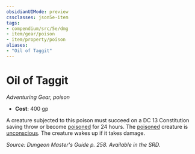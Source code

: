 ```yaml
---
obsidianUIMode: preview
cssclasses: json5e-item
tags:
- compendium/src/5e/dmg
- item/gear/poison
- item/property/poison
aliases: 
- "Oil of Taggit"
---
```

# Oil of Taggit
*Adventuring Gear, poison*  

- **Cost**: 400 gp

A creature subjected to this poison must succeed on a DC 13 Constitution saving throw or become [poisoned](_conditions.md#poisoned) for 24 hours. The [poisoned](_conditions.md#poisoned) creature is [unconscious](_conditions.md#unconscious). The creature wakes up if it takes damage.

*Source: Dungeon Master's Guide p. 258. Available in the SRD.*